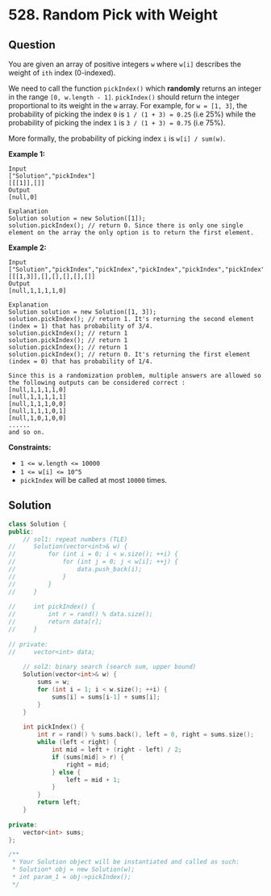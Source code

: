 # 528. Random Pick with Weight

## Question

You are given an array of positive integers `w` where `w[i]` describes the weight of `ith` index \(0-indexed\).

We need to call the function `pickIndex()` which **randomly** returns an integer in the range `[0, w.length - 1]`. `pickIndex()` should return the integer proportional to its weight in the `w` array. For example, for `w = [1, 3]`, the probability of picking the index `0` is `1 / (1 + 3) = 0.25` \(i.e 25%\) while the probability of picking the index `1` is `3 / (1 + 3) = 0.75` \(i.e 75%\).

More formally, the probability of picking index `i` is `w[i] / sum(w)`.

**Example 1:**

```text
Input
["Solution","pickIndex"]
[[[1]],[]]
Output
[null,0]

Explanation
Solution solution = new Solution([1]);
solution.pickIndex(); // return 0. Since there is only one single element on the array the only option is to return the first element.
```

**Example 2:**

```text
Input
["Solution","pickIndex","pickIndex","pickIndex","pickIndex","pickIndex"]
[[[1,3]],[],[],[],[],[]]
Output
[null,1,1,1,1,0]

Explanation
Solution solution = new Solution([1, 3]);
solution.pickIndex(); // return 1. It's returning the second element (index = 1) that has probability of 3/4.
solution.pickIndex(); // return 1
solution.pickIndex(); // return 1
solution.pickIndex(); // return 1
solution.pickIndex(); // return 0. It's returning the first element (index = 0) that has probability of 1/4.

Since this is a randomization problem, multiple answers are allowed so the following outputs can be considered correct :
[null,1,1,1,1,0]
[null,1,1,1,1,1]
[null,1,1,1,0,0]
[null,1,1,1,0,1]
[null,1,0,1,0,0]
......
and so on.
```

**Constraints:**

* `1 <= w.length <= 10000`
* `1 <= w[i] <= 10^5`
* `pickIndex` will be called at most `10000` times.

## Solution

```cpp
class Solution {
public:
    // sol1: repeat numbers (TLE)
//     Solution(vector<int>& w) {
//         for (int i = 0; i < w.size(); ++i) {
//             for (int j = 0; j < w[i]; ++j) {
//                 data.push_back(i);
//             }
//         }
//     }
    
//     int pickIndex() {
//         int r = rand() % data.size();
//         return data[r];
//     }
    
// private:
//     vector<int> data;
    
    // sol2: binary search (search sum, upper bound)
    Solution(vector<int>& w) {
        sums = w;
        for (int i = 1; i < w.size(); ++i) {
            sums[i] = sums[i-1] + sums[i];
        }
    }
    
    int pickIndex() {
        int r = rand() % sums.back(), left = 0, right = sums.size();
        while (left < right) {
            int mid = left + (right - left) / 2;
            if (sums[mid] > r) {
                right = mid;
            } else {
                left = mid + 1;
            }
        }
        return left;
    }
    
private:
    vector<int> sums;
};

/**
 * Your Solution object will be instantiated and called as such:
 * Solution* obj = new Solution(w);
 * int param_1 = obj->pickIndex();
 */
```

